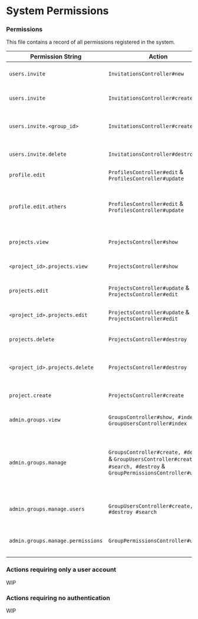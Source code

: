 # System Permissions

### Permissions

This file contains a record of all permissions registered in the system.

| Permission String | Action | Description |
| ----------------- | ------ | ----------- |
| `users.invite` | `InvitationsController#new` | Allows user to access a user invitation form |
| `users.invite` | `InvitationsController#create` | Allows user to create a user invitation |
| `users.invite.<group_id>` | `InvitationsController#create` | Allows a user to invite users into the group with `id` of `group_id` |
| `users.invite.delete` | `InvitationsController#destroy` | Allows a user to delete any invitation |
| `profile.edit` | `ProfilesController#edit` & `ProfilesController#update` | Allows a user to edit his own profile |
| `profile.edit.others` | `ProfilesController#edit` & `ProfilesController#update` | Allows a user to edit others profile (A user with this permission can **also** edit his own profile) |
| `projects.view` | `ProjectsController#show` | Gives **global** permission to view any project |
| `<project_id>.projects.view` | `ProjectsController#show` | Gives **scoped** permission to view a specific project |
| `projects.edit` | `ProjectsController#update` & `ProjectsController#edit` | Gives **global** permission to edit any project |
| `<project_id>.projects.edit` | `ProjectsController#update` & `ProjectsController#edit` | Gives **scoped** permission to edit a specific project |
| `projects.delete` | `ProjectsController#destroy` | Gives **global** permission to delete any project |
| `<project_id>.projects.delete` | `ProjectsController#destroy` | Gives **scoped** permission to delete a specific project |
| `project.create` | `ProjectsController#create` | Gives permission to create a new project |
| `admin.groups.view` | `GroupsController#show, #index` & `GroupUsersController#index`  | Allows user to views groups (And group users) |
| `admin.groups.manage` | `GroupsController#create, #destroy` & `GroupUsersController#create, #search, #destroy` & `GroupPermissionsController#update` | Allows a user to manage groups (creation/deletion), as well as group users (addition, removal), and group permissions (adding/removing) |
| `admin.groups.manage.users` | `GroupUsersController#create, #destroy #search` | Allows user to manage users within a group (addition, removal) |
| `admin.groups.manage.permissions` | `GroupPermissionsController#update` | Allows user to manage permissions that a group has |

### Actions requiring only a user account

WIP

### Actions requiring no authentication

WIP
